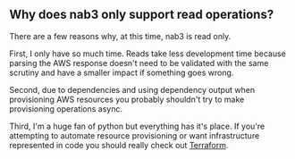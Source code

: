 ## Why does nab3 only support read operations?
There are a few reasons why, at this time, nab3 is read only.

First, I only have so much time.
Reads take less development time because parsing the AWS response doesn't need to be validated with the same scrutiny 
and have a smaller impact if something goes wrong.

Second, due to dependencies and using dependency output when provisioning AWS resources you probably shouldn't try to make provisioning operations async.

Third, I'm a huge fan of python but everything has it's place. 
If you're attempting to automate resource provisioning or want infrastructure represented in code you should really check out [Terraform](https://registry.terraform.io/providers/hashicorp/aws/latest/docs). 


